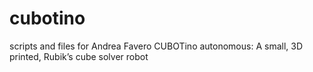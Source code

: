 # cubotino
scripts and files for Andrea Favero CUBOTino autonomous: A small, 3D printed, Rubik’s cube solver robot
